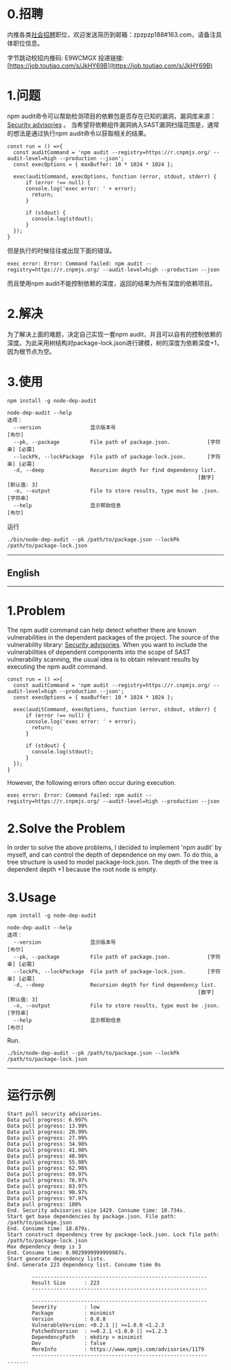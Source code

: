 # 0.招聘
内推各类[社会招聘](https://job.bytedance.com/society/position)职位，欢迎发送简历到邮箱：zpzpzp188#163.com，请备注具体职位信息。

字节跳动校招内推码: E9WCMGX 
投递链接: [https://job.toutiao.com/s/JkHY69B](https://job.toutiao.com/s/JkHY69B)

# 1.问题
npm audit命令可以帮助检测项目的依赖包是否存在已知的漏洞，漏洞库来源：[Security advisories](https://www.npmjs.com/advisories) 。 当希望将依赖组件漏洞纳入SAST漏洞扫描范围是，通常的想法是通过执行npm audit命令以获取相关的结果。
```
const run = () =>{
  const auditCommand = 'npm audit --registry=https://r.cnpmjs.org/ --audit-level=high --production --json';
  const execOptions = { maxBuffer: 10 * 1024 * 1024 };

  exec(auditCommand, execOptions, function (error, stdout, stderr) {
      if (error !== null) {
      console.log('exec error: ' + error);
        return;
      }

      if (stdout) {
        console.log(stdout);
      }
  });
}
```
但是执行的时候往往或出现下面的错误。
```
exec error: Error: Command failed: npm audit --registry=https://r.cnpmjs.org/ --audit-level=high --production --json
```
而且使用npm audit不能控制依赖的深度，返回的结果为所有深度的依赖项目。

# 2.解决
为了解决上面的难题，决定自己实现一套npm audit，并且可以自有的控制依赖的深度。为此采用树结构对package-lock.json进行建模，树的深度为依赖深度+1，因为根节点为空。

# 3.使用
```
npm install -g node-dep-audit
```
```
node-dep-audit --help
选项：
  --version                显示版本号                                     [布尔]
  --pk, --package          File path of package.json.            [字符串] [必需]
  --lockPk, --lockPackage  File path of package-lock.json.       [字符串] [必需]
  -d, --deep               Recursion depth for find dependency list.
                                                              [数字] [默认值: 3]
  -o, --output             File to store results, type must be .json.   [字符串]
  --help                   显示帮助信息                                   [布尔]
```
运行
```
./bin/node-dep-audit --pk /path/to/package.json --lockPk /path/to/package-lock.json
```
***
## English
***
# 1.Problem
The npm audit command can help detect whether there are known vulnerabilities in the dependent packages of the project. The source of the vulnerability library: [Security advisories](https://www.npmjs.com/advisories). When you want to include the vulnerabilities of dependent components into the scope of SAST vulnerability scanning, the usual idea is to obtain relevant results by executing the npm audit command.
```
const run = () =>{
  const auditCommand = 'npm audit --registry=https://r.cnpmjs.org/ --audit-level=high --production --json';
  const execOptions = { maxBuffer: 10 * 1024 * 1024 };

  exec(auditCommand, execOptions, function (error, stdout, stderr) {
      if (error !== null) {
      console.log('exec error: ' + error);
        return;
      }

      if (stdout) {
        console.log(stdout);
      }
  });
}
```
However, the following errors often occur during execution.
```
exec error: Error: Command failed: npm audit --registry=https://r.cnpmjs.org/ --audit-level=high --production --json
```
# 2.Solve the Problem
In order to solve the above problems, I decided to implement 'npm audit' by myself, and can control the depth of dependence on my own. To do this, a tree structure is used to model package-lock.json. The depth of the tree is dependent depth +1 because the root node is empty.

# 3.Usage
```
npm install -g node-dep-audit
```
```
node-dep-audit --help
选项：
  --version                显示版本号                                     [布尔]
  --pk, --package          File path of package.json.            [字符串] [必需]
  --lockPk, --lockPackage  File path of package-lock.json.       [字符串] [必需]
  -d, --deep               Recursion depth for find dependency list.
                                                              [数字] [默认值: 3]
  -o, --output             File to store results, type must be .json.   [字符串]
  --help                   显示帮助信息                                   [布尔]
```
Run.
```
./bin/node-dep-audit --pk /path/to/package.json --lockPk /path/to/package-lock.json
```
***
# 运行示例
```
Start pull security advisories.
Data pull progress: 6.997%
Data pull progress: 13.99%
Data pull progress: 20.99%
Data pull progress: 27.99%
Data pull progress: 34.98%
Data pull progress: 41.98%
Data pull progress: 48.98%
Data pull progress: 55.98%
Data pull progress: 62.98%
Data pull progress: 69.97%
Data pull progress: 76.97%
Data pull progress: 83.97%
Data pull progress: 90.97%
Data pull progress: 97.97%
Data pull progress: 100%
End. Security advisories size 1429. Consume time: 18.734s.
Start get base dependencies by package.json. File path: /path/to/package.json
End. Consume time: 18.879s.
Start construct dependency tree by package-lock.json. Lock file path: /path/to/package-lock.json
Max dependency deep is 3
End. Consume time: 0.9029999999999987s.
Start generate dependency lists.
End. Generate 223 dependency list. Consume time 0s

        ---------------------------------------------------------
        Result Size      : 223
        ---------------------------------------------------------

        ---------------------------------------------------------
        Severity         : low
        Package          : minimist
        Version          : 0.0.8
        VulnerableVersion: <0.2.1 || >=1.0.0 <1.2.3
        PatchedVsersion  : >=0.2.1 <1.0.0 || >=1.2.3
        DependencyPath   : mkdirp > minimist
        Dev              : false
        MoreInfo         : https://www.npmjs.com/advisories/1179
        ---------------------------------------------------------
.......
```

